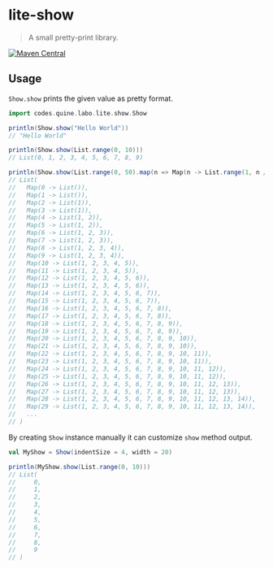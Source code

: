 # lite-show

> A small pretty-print library.

[![Maven Central](https://img.shields.io/maven-central/v/codes.quine.labo/lite-show_2.13?logo=scala&style=for-the-badge)](https://search.maven.org/artifact/codes.quine.labo/lite-show_2.13)

## Usage

`Show.show` prints the given value as pretty format.

```scala
import codes.quine.labo.lite.show.Show

println(Show.show("Hello World"))
// "Hello World"

println(Show.show(List.range(0, 10)))
// List(0, 1, 2, 3, 4, 5, 6, 7, 8, 9)

println(Show.show(List.range(0, 50).map(n => Map(n -> List.range(1, n / 2 + 1)))))
// List(
//   Map(0 -> List()),
//   Map(1 -> List()),
//   Map(2 -> List(1)),
//   Map(3 -> List(1)),
//   Map(4 -> List(1, 2)),
//   Map(5 -> List(1, 2)),
//   Map(6 -> List(1, 2, 3)),
//   Map(7 -> List(1, 2, 3)),
//   Map(8 -> List(1, 2, 3, 4)),
//   Map(9 -> List(1, 2, 3, 4)),
//   Map(10 -> List(1, 2, 3, 4, 5)),
//   Map(11 -> List(1, 2, 3, 4, 5)),
//   Map(12 -> List(1, 2, 3, 4, 5, 6)),
//   Map(13 -> List(1, 2, 3, 4, 5, 6)),
//   Map(14 -> List(1, 2, 3, 4, 5, 6, 7)),
//   Map(15 -> List(1, 2, 3, 4, 5, 6, 7)),
//   Map(16 -> List(1, 2, 3, 4, 5, 6, 7, 8)),
//   Map(17 -> List(1, 2, 3, 4, 5, 6, 7, 8)),
//   Map(18 -> List(1, 2, 3, 4, 5, 6, 7, 8, 9)),
//   Map(19 -> List(1, 2, 3, 4, 5, 6, 7, 8, 9)),
//   Map(20 -> List(1, 2, 3, 4, 5, 6, 7, 8, 9, 10)),
//   Map(21 -> List(1, 2, 3, 4, 5, 6, 7, 8, 9, 10)),
//   Map(22 -> List(1, 2, 3, 4, 5, 6, 7, 8, 9, 10, 11)),
//   Map(23 -> List(1, 2, 3, 4, 5, 6, 7, 8, 9, 10, 11)),
//   Map(24 -> List(1, 2, 3, 4, 5, 6, 7, 8, 9, 10, 11, 12)),
//   Map(25 -> List(1, 2, 3, 4, 5, 6, 7, 8, 9, 10, 11, 12)),
//   Map(26 -> List(1, 2, 3, 4, 5, 6, 7, 8, 9, 10, 11, 12, 13)),
//   Map(27 -> List(1, 2, 3, 4, 5, 6, 7, 8, 9, 10, 11, 12, 13)),
//   Map(28 -> List(1, 2, 3, 4, 5, 6, 7, 8, 9, 10, 11, 12, 13, 14)),
//   Map(29 -> List(1, 2, 3, 4, 5, 6, 7, 8, 9, 10, 11, 12, 13, 14)),
//   ...
// )
```

By creating `Show` instance manually it can customize `show` method output.

```scala
val MyShow = Show(indentSize = 4, width = 20)

println(MyShow.show(List.range(0, 10)))
// List(
//     0,
//     1,
//     2,
//     3,
//     4,
//     5,
//     6,
//     7,
//     8,
//     9
// )
```
